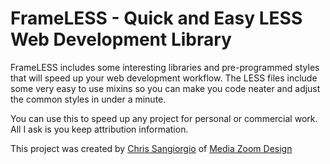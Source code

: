# FrameLESS - Quick and Easy LESS Web Development Library

FrameLESS includes some interesting libraries and pre-programmed styles that will speed up your web development workflow. The LESS files include some very easy to use mixins so you can make you code neater and adjust the common styles in under a minute.

You can use this to speed up any project for personal or commercial work. All I ask is you keep attribution information.

This project was created by <a href="http://sangiorg.io">Chris Sangiorgio</a> of <a href="mediazoomdesign.com">Media Zoom Design</a>
